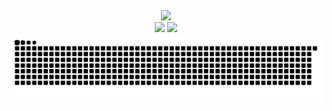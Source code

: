 <div align="center">
  <img src="https://github.com/zhicheng29/zhicheng29/blob/main/img/coding.gif?raw=true" /><br>
</div>
  
<div align="center">
  <img src="https://github-readme-stats.vercel.app/api?username=zhicheng29&count_private=true&hide_border=true&show_icons=true&locale=en" />
   <img src="https://github-readme-streak-stats.herokuapp.com/?user=zhicheng29&count_private=true&hide_border=true" />
</div>

<picture>
  <source
    media="(prefers-color-scheme: dark)"
    srcset="https://raw.githubusercontent.com/limuen/limuen/output/github-contribution-grid-snake-dark.svg"
  />
  <source
    media="(prefers-color-scheme: light)"
    srcset="https://raw.githubusercontent.com/limuen/limuen/output/github-contribution-grid-snake.svg"
  />
  <img
    alt="github contribution grid snake animation"
    src="https://raw.githubusercontent.com/limuen/limuen/output/github-contribution-grid-snake.svg"
  />
</picture>
